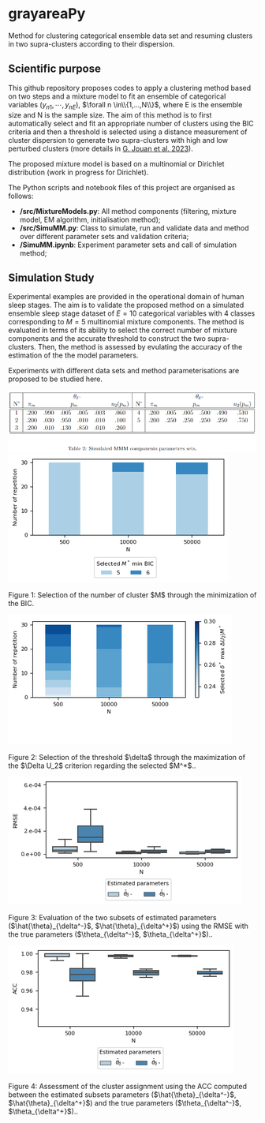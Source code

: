 # grayareaPy
Method for clustering categorical ensemble data set and resuming clusters in two supra-clusters according to their dispersion.

## Scientific purpose

This github repository proposes codes to apply a clustering method based on two steps and a mixture model to fit an ensemble of categorical variables $(y_{n1},\cdots,y_{nE})$, $\forall n \in\\{1,...,N\\}$, where E is the ensemble size and N is the sample size. The aim of this method is to first automatically select and fit an appropriate number of clusters using the BIC criteria and then a threshold is selected using a distance measurement of cluster dispersion to generate two supra-clusters with high and low perturbed clusters (more details in [G. Jouan et al. 2023](https://www.sciencedirect.com/science/article/pii/S0377221723007567)).

The proposed mixture model is based on a multinomial or Dirichlet distribution (work in progress for Dirichlet). 

The Python scripts and notebook files of this project are organised as follows:
* **/src/MixtureModels.py**: All method components (filtering, mixture model, EM algorithm, initialisation method);
* **/src/SimuMM.py**: Class to simulate, run and validate data and method over different parameter sets and validation criteria;
* **/SimuMM.ipynb**: Experiment parameter sets and call of simulation method;

## Simulation Study

Experimental examples are provided in the operational domain of human sleep stages. The aim is to validate the proposed method on a simulated ensemble sleep stage dataset of $E=10$ categorical variables with 4 classes corresponding to $M=5$ multinomial mixture components. The method is evaluated in terms of its ability to select the correct number of mixture components and the accurate threshold to construct the two supra-clusters. Then, the method is assessed by evulating the accuracy of the estimation of the the model parameters.

Experiments with different data sets and method parameterisations are proposed to be studied here.

<div class="image-wrapper" >
    <img src="/figure/table1.png" alt=""/>
</div>

<div class="image-wrapper" >
    <img src="/figure/SimuSelec0.png" alt=""/>
  </a>
      <p class="image-caption">Figure 1: Selection of the number of cluster $M$ through the minimization of the BIC.</p>
</div>

<div class="image-wrapper" >
    <img src="/figure/SimuSelec1.png" alt=""/>
  </a>
      <p class="image-caption">Figure 2: Selection of the threshold $\delta$ through the maximization of the $\Delta U_2$ criterion regarding the selected $M^*$..</p>
</div>


<div class="image-wrapper" >
    <img src="/figure/SimuScore0.png" alt=""/>
  </a>
      <p class="image-caption">Figure 3: Evaluation of the two subsets of estimated parameters ($\hat{\theta}_{\delta^-}$, $\hat{\theta}_{\delta^+}$) using the RMSE with the true parameters ($\theta_{\delta^-}$, $\theta_{\delta^+}$)..</p>
</div>

<div class="image-wrapper" >
    <img src="/figure/SimuScore1.png" alt=""/>
  </a>
      <p class="image-caption">Figure 4: Assessment of the cluster assignment using the ACC computed between the estimated subsets parameters ($\hat{\theta}_{\delta^-}$, $\hat{\theta}_{\delta^+}$) and the true parameters ($\theta_{\delta^-}$, $\theta_{\delta^+}$)..</p>
</div>
